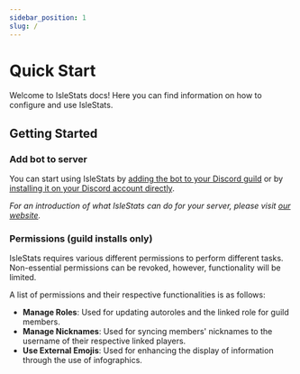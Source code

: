 ```yaml
---
sidebar_position: 1
slug: /
---
```


# Quick Start

Welcome to IsleStats docs! Here you can find information on how to configure and use IsleStats.

## Getting Started

### Add bot to server

You can start using IsleStats by [adding the bot to your Discord guild](https://islestats.net/invite) or by [installing it on your Discord account directly](https://discord.com/oauth2/authorize?client_id=1174018516039508218&scope=applications.commands&integration_type=1).

_For an introduction of what IsleStats can do for your server, please visit [our website](https://islestats.net)._

### Permissions (guild installs only)

IsleStats requires various different permissions to perform different tasks. Non-essential permissions can be revoked, however, functionality will be limited.

A list of permissions and their respective functionalities is as follows:

- **Manage Roles**: Used for updating autoroles and the linked role for guild members.
- **Manage Nicknames**: Used for syncing members' nicknames to the username of their respective linked players.
- **Use External Emojis**: Used for enhancing the display of information through the use of infographics.

